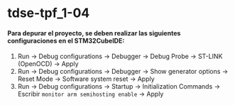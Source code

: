 # tdse-tpf_1-04

#### Para depurar el proyecto, se deben realizar las siguientes configuraciones en el STM32CubeIDE:
1. Run -> Debug configurations -> Debugger -> Debug Probe -> ST-LINK (OpenOCD) -> Apply
2. Run -> Debug configurations -> Debugger -> Show generator options -> Reset Mode -> Software system reset -> Apply
3. Run -> Debug configurations -> Startup -> Initialization Commands -> Escribir `monitor arm semihosting enable` -> Apply

